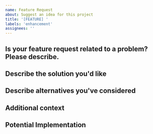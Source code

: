 ```yaml
---
name: Feature Request
about: Suggest an idea for this project
title: '[FEATURE] '
labels: 'enhancement'
assignees: ''
---
```


## Is your feature request related to a problem? Please describe.
<!-- A clear and concise description of what the problem is. Ex. I'm always frustrated when [...] -->

## Describe the solution you'd like
<!-- A clear and concise description of what you want to happen -->

## Describe alternatives you've considered
<!-- A clear and concise description of any alternative solutions or features you've considered -->

## Additional context
<!-- Add any other context or screenshots about the feature request here -->

## Potential Implementation
<!-- If you have ideas about how to implement this feature, please share them here -->
